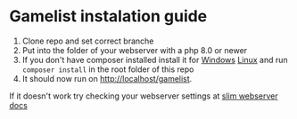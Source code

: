 # Gamelist instalation guide

1. Clone repo and set correct branche
2. Put into the folder of your webserver with a php 8.0 or newer
3. If you don't have composer installed install it for [Windows](https://getcomposer.org/Composer-Setup.exe) [Linux](https://getcomposer.org/download/) and run `composer install` in the root folder of this repo
4. It should now run on <http://localhost/gamelist>.

If it doesn't work try checking your webserver settings at [slim webserver docs](https://www.slimframework.com/docs/v4/start/web-servers.html)
